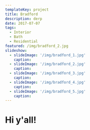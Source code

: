 ```yaml
---
templateKey: project
title: Bradford
description: derp
date: 2017-07-07
tags:
  - Interior
  - Bath
  - Residential
featured: /img/bradford_2.jpg
slideshow:
  - slideImage: '/img/bradford_1.jpg'
    caption:
  - slideImage: '/img/bradford_2.jpg'
    caption:
  - slideImage: '/img/bradford_3.jpg'
    caption:
  - slideImage: '/img/bradford_4.jpg'
    caption:
  - slideImage: '/img/bradford_5.jpg'
    caption:
---
```


# Hi y'all!
